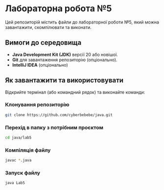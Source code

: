 # Лабораторна робота №5

Цей репозиторій містить файли до лабораторної роботи №5, який можна завантажити, скомпілювати та виконати.

## Вимоги до середовища

- **Java Development Kit (JDK)** версії 20 або новішої.
- **Git** для завантаження репозиторію (опціонально).
- **IntelliJ IDEA** (опціонально)

## Як завантажити та використовувати 

Відкрийте термінал (або командний рядок) та виконайте команди:

### Клонування репозиторію

```bash
git clone https://github.com/cyberbebebe/java.git
```

### Перехід в папку з потрібним проєктом

```bash
cd java/lab5
```

### Компіляція файлу

```bash
javac *.java
```

### Запуск файлу

```bash
java Lab5
```



